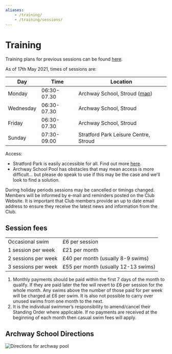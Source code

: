 ```yaml
---
aliases:
    - /training/
    - /training/sessions/
---
```

# Training

Training plans for previous sessions can be found [here](/training/session-plans).

As of 17th May 2021, times of sessions are:

|Day|Time|Location|
|---|---|---|
|Monday|06:30-07.30|Archway School, Stroud ([map](/training#Archway-School-Directions))|
|Wednesday|06:30-07.30|Archway School, Stroud|
|Friday|06:30-07.30|Archway School, Stroud|
|Sunday|07:30-09.00|Stratford Park Leisure Centre, Stroud|

Access:
- Stratford Park is easily accessible for all. Find out more [here](https://everyoneactive.com/centre/stratford-park-leisure-centre).
- Archway School Pool has obstacles that may mean access is more difficult... but please do speak to use if this may be the case and we'll look to find a solution.

During holiday periods sessions may be cancelled or timings changed. Members will be informed by e-mail and reminders posted on the Club Website. It is important that Club members provide an up to date email address to ensure they receive the latest news and information from the Club.

Session fees
---

|||
|---|---|
|Occasional swim|£6 per session|
|1 session per week|£21 per month|
|2 sessions per week|£40 per month (usually 8-9 swims)|
|3 sessions per week|£55 per month (usually 12-13 swims)|

1. Monthly payments should be paid within the first 7 days of the month to qualify. If they are paid later the fee will revert to £6 per session for the whole month. Any swims above the number of those paid for per week will be charged at £6 per swim. It is also not possible to carry over unused swims from one month to the next.
2. It is the individual swimmer’s responsibility to amend/cancel their Standing Order where applicable. If no payments are received at the beginning of each month then casual swim fees will apply.

## Archway School Directions

![Directions for archway pool](/images/2019/05/archway_map.jpg)

